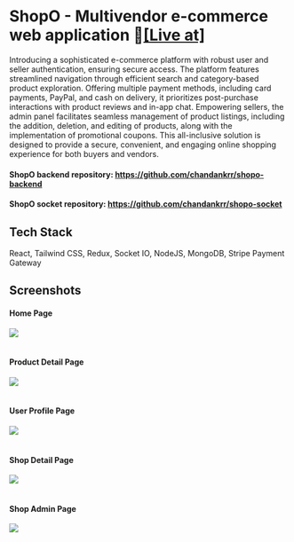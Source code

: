 # ShopO - Multivendor e-commerce web application 🔗[[Live at]](https://shopo-frontend.vercel.app/)

Introducing a sophisticated e-commerce platform with robust user and seller authentication, ensuring secure access. The platform features streamlined navigation through efficient search and category-based product exploration. Offering multiple payment methods, including card payments, PayPal, and cash on delivery, it prioritizes post-purchase interactions with product reviews and in-app chat. Empowering sellers, the admin panel facilitates seamless management of product listings, including the addition, deletion, and editing of products, along with the implementation of promotional coupons. This all-inclusive solution is designed to provide a secure, convenient, and engaging online shopping experience for both buyers and vendors.

#### ShopO backend repository: https://github.com/chandankrr/shopo-backend
#### ShopO socket repository: https://github.com/chandankrr/shopo-socket

## Tech Stack
React, Tailwind CSS, Redux, Socket IO, NodeJS, MongoDB, Stripe Payment Gateway

## Screenshots
#### Home Page
<kbd>
  <img src="https://github.com/chandankrr/shopo-frontend/assets/87066174/f280584d-8386-42e0-9881-f8bf8f15bec4">
</kbd>

<br />
<br />

#### Product Detail Page
<kbd>
  <img src="https://github.com/chandankrr/shopo-frontend/assets/87066174/b40f97bc-8c89-4103-93ba-c003a3a7e61f">
</kbd>

<br />
<br />

#### User Profile Page

<kbd>
  <img src="https://github.com/chandankrr/shopo-frontend/assets/87066174/b7336e2b-19c4-4bcf-b68e-1fcf36f39fde">
</kbd>

<br />
<br />

#### Shop Detail Page

<kbd>
  <img src="https://github.com/chandankrr/shopo-frontend/assets/87066174/feb8e56a-7b78-47b9-8d51-69a38a3bf518">
</kbd>

<br />
<br />

#### Shop Admin Page

<kbd>
  <img src="https://github.com/chandankrr/shopo-frontend/assets/87066174/5cd541c1-4a89-4387-9b7a-0d77d8bf9ba8">
</kbd>
